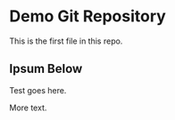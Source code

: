 # Demo Git Repository

This is the first file in this repo.

## Ipsum Below

Test goes here.

More text.
